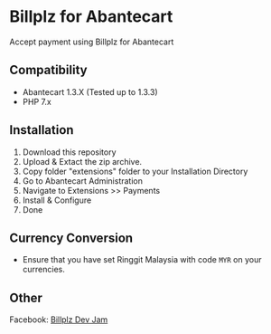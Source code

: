# Billplz for Abantecart

Accept payment using Billplz for Abantecart

## Compatibility

- Abantecart 1.3.X (Tested up to 1.3.3)
- PHP 7.x

## Installation

1. Download this repository
2. Upload & Extact the zip archive.
3. Copy folder "extensions" folder to your Installation Directory
4. Go to Abantecart Administration
5. Navigate to Extensions >> Payments
6. Install & Configure
7. Done

## Currency Conversion

- Ensure that you have set Ringgit Malaysia with code `MYR` on your currencies.

## Other

Facebook: [Billplz Dev Jam](https://www.facebook.com/groups/billplzdevjam/)
